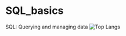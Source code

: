 # SQL_basics
SQL: Querying and managing data
![Top Langs](https://github-readme-stats.vercel.app/api/top-langs/?username=Sydneigh&theme=tokyonight)
